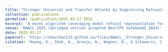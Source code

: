```yaml
---
title: "Stronger Universal and Transfer Attacks by Suppressing Refusals"
collection: publications
permalink: /publication/2025-02-17-IRIS
excerpt: 'A novel algorithm leveraging model refusal representation for automated jailbreaking suffix generation on LLMs'
venue: 'NAACL 2025 (abridged version accepted NeurIPS SafeGenAI 2024)'
date: 2025-02-17
paperurl: 'https://shavidan123.github.io/files/NAACL__Stronger_Universal_and_Transferable_Attacks_by_Refusal_Suppression.pdf'
citation: 'Huang, D., Shah, A., Araujo, A., Wagner, D., & Sitawarin, C. (2025). Stronger universal and transfer attacks by suppressing refusals. NAACL 2025.'
---
```

